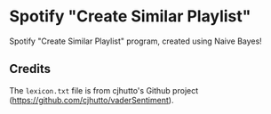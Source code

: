 # Spotify "Create Similar Playlist"
Spotify "Create Similar Playlist" program, created using Naive Bayes!

## Credits
The `lexicon.txt` file is from cjhutto's Github project (https://github.com/cjhutto/vaderSentiment).
